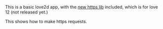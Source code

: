 This is a basic love2d app, with the [new https lib](https://love2d.org/wiki/lua-https) included, which is for love 12 (not released yet.)

This shows how to make https requests.
